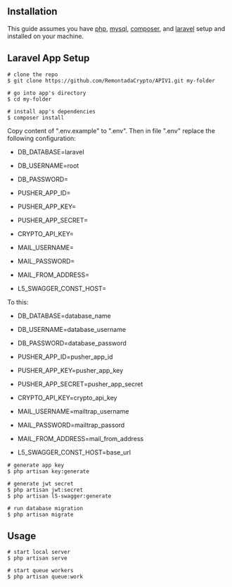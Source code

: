 ## Installation

This guide assumes you have [php](https://www.apachefriends.org/download.html), [mysql](https://www.apachefriends.org/download.html), [composer](https://getcomposer.org/download/), and [laravel](https://laravel.com/docs/8.x/installation) setup and installed on your machine.

## Laravel App Setup

```
# clone the repo
$ git clone https://github.com/RemontadaCrypto/APIV1.git my-folder

# go into app's directory
$ cd my-folder

# install app's dependencies
$ composer install

```

Copy content of ".env.example" to ".env". Then in file ".env" replace the following configuration:

- DB_DATABASE=laravel
- DB_USERNAME=root
- DB_PASSWORD=

- PUSHER_APP_ID=
- PUSHER_APP_KEY=
- PUSHER_APP_SECRET=

- CRYPTO_API_KEY=
- MAIL_USERNAME=
- MAIL_PASSWORD=
- MAIL_FROM_ADDRESS=
- L5_SWAGGER_CONST_HOST=

To this:

- DB_DATABASE=database_name
- DB_USERNAME=database_username
- DB_PASSWORD=database_password

- PUSHER_APP_ID=pusher_app_id
- PUSHER_APP_KEY=pusher_app_key
- PUSHER_APP_SECRET=pusher_app_secret

- CRYPTO_API_KEY=crypto_api_key

- MAIL_USERNAME=mailtrap_username
- MAIL_PASSWORD=mailtrap_passord
- MAIL_FROM_ADDRESS=mail_from_address
- L5_SWAGGER_CONST_HOST=base_url

```
# generate app key
$ php artisan key:generate

# generate jwt secret
$ php artisan jwt:secret
$ php artisan l5-swagger:generate

# run database migration
$ php artisan migrate

```

## Usage

```
# start local server
$ php artisan serve

# start queue workers
$ php artisan queue:work

```
